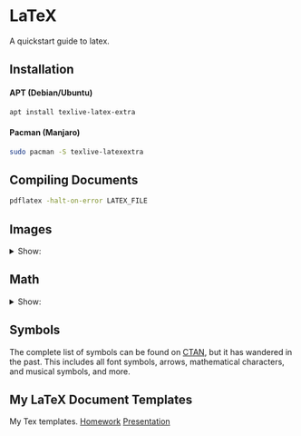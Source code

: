 # LaTeX

A quickstart guide to latex.


## Installation

#### APT (Debian/Ubuntu)

```bash
apt install texlive-latex-extra
```

#### Pacman (Manjaro)

```bash
sudo pacman -S texlive-latexextra
```


## Compiling Documents

```bash
pdflatex -halt-on-error LATEX_FILE
```



## Images
<details>
<summary>Show:</summary>

Quick guide to adding images.

```tex
%% Preamble
\usepackage{graphicx}

%% Document
\begin{figure}[h]
    \centering
        \includegraphics[width=0.5\textwidth]{ IMAGE_PATH }
        \caption{ CAPTION }
\end{figure}
```

### Placement

| value |  placement                               |
|-------|------------------------------------------|
| h 	| Approx. here                             |
| H 	| Precisely here. Requires float package   |
| t 	| Top of page.                             |
| b 	| Bottom of page.                          |
| p 	| Special page for floats only.            |
| ! 	| Override positional optimization         |

</details>



## Math
<details>
<summary>Show:</summary>


- Inline math formulas use `\(   \)`
- Block math formulas use: `\[   \]`
- The package `amsmath` adds a lot of math functions and symbols.
- The package `amssymb` gives you access to a many more math symbols.

### Math Symbols
A list of symbols I use often:

| symbol                 | LaTeX                  | Description                                |
|------------------------|------------------------|--------------------------------------------|
| $\mathbb{R}$           | `\mathbb{R}`           | Real Numbers                               |
| $\mathbb{N}$           | `\mathbb{N}`           | Natural Numbers                            |
| $\mathbb{Z}$           | `\mathbb{Z}`           | Zahlen Numbers (integers)                  |
| $\mathbb{Q}$           | `\mathbb{Q}`           | Complex Numbers                            |
| $\mathbb{1}$           | `\mathbb{1}`           | Identity Matrix                            |
| $\dagger$              | `\dagger`              | Adjoint Operator (Hermitian Conjugate)     |
| $\cap$                 | `\cap`                 | Intersection (set theory)                  |
| $\cup$                 | `\cup`                 | Union (set theory)                         |

### Math Snippets

#### Align
In block sections the `align` function is used to line up formulas horizontally.
Each new line in the `align` block can have different anchor points, at `&`, `&&`, etc.
These anchor points will match horizonally on each new line.

LaTeX:
```tex
\begin{align}
    f(x) & = x^2 + 4^x + 3 \\
         & = (x+3)(x+1)   && \text{factoring the polynomial} \\
         & && \{Now we can find the roots}
\end{align}
```
Output:
$$  \begin{align}
    f(x) & = x^2 + 4^x + 3 \\
         & = (x+3)(x+1)   && \text{factoring the polynomial} \\
         & && \text{Now we can find the roots}
\end{align} $$

#### Piecewise Functions
LaTeX:
```tex
\usepackage{amsmath}
\[
    f(x) = \begin{cases}
        \frac{1}{2} \text{ $x$ is heads} \\
        \frac{1}{2} \text{ $x$ is tails}
    \end{cases}
\]
```

Output:
$$ f(x) = \begin{cases}
\frac{1}{2} \text{ $x$ is heads} \\
    \frac{1}{2} \text{ $x$ is tails}
\end{cases} $$

</details>



## Symbols
The complete list of symbols can be found on [CTAN](http://tug.ctan.org/info/symbols/comprehensive/symbols-a4.pdf),
but it has wandered in the past.
This includes all font symbols, arrows, mathematical characters, and musical symbols, and more.


## My LaTeX Document Templates
My Tex templates.
[Homework](storage/homework.tex)
[Presentation](storage/presentation.tex)
